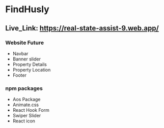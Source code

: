 <H1>FindHusly</H1>
<h2>Live_Link: <a href="https://real-state-assist-9.web.app">https://real-state-assist-9.web.app/</a></h2>
<h3>Website Future</h3>
<ul>
  <li>Navbar</li>
  <li>Banner slider</li>
  <li>Property Details</li>
  <li>Property Location</li>
  <li>Footer</li>
</ul>

<h3>npm packages</h3>
<ul>
  <li>Aos Package</li>
  <li>Animate.css</li>
  <li>React Hook Form</li>
  <li>Swiper Slider</li>
  <li>React icon</li>
</ul>
